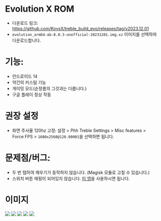 # Evolution X ROM

* 다운로드 링크: https://github.com/KoysX/treble_build_evo/releases/tag/v2023.12.01
* `evolution_arm64-ab-8.0.3-unofficial-20231201.img.xz` 이미지를 선택하여 다운로드합니다.

# 기능: 
* 안드로이드 14
* 약간의 커스텀 기능
* 게이밍 모드(순정롬의 그것과는 다릅니다.)
* 구글 플레이 정상 작동

# 권장 설정
* 화면 주사율 120hz 고정: 설정 > Phh Treble Settings > Misc features > Force FPS > `1600x2560@120.00001`을 선택하면 됩니다.

# 문제점/버그: 
* 두 번 탭하여 깨우기가 동작하지 않습니다. (Magisk 모듈로 고칠 수 있습니다.)
* 스위치 버튼 매핑이 되어있지 않습니다. [이 앱](https://play.google.com/store/apps/details?id=io.github.sds100.keymapper&hl=es&gl=US)을 사용하시면 됩니다.

# 이미지
![](/images/evolution/1.png)
![](/images/evolution/2.png)
![](/images/evolution/3.png)
![](/images/evolution/4.png)
![](/images/evolution/5.png)
